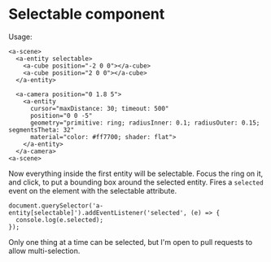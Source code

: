 # Selectable component

Usage:

    <a-scene>
      <a-entity selectable>
        <a-cube position="-2 0 0"></a-cube>
        <a-cube position="2 0 0"></a-cube>
      </a-entity>

      <a-camera position="0 1.8 5">
        <a-entity
          cursor="maxDistance: 30; timeout: 500"
          position="0 0 -5"
          geometry="primitive: ring; radiusInner: 0.1; radiusOuter: 0.15; segmentsTheta: 32"
          material="color: #ff7700; shader: flat">
        </a-entity>
      </a-camera>
    <a-scene>

Now everything inside the first entity will be selectable. Focus the ring on it, and click, to put a bounding box around the selected entity. Fires a `selected` event on the element with the selectable attribute.

    document.querySelector('a-entity[selectable]').addEventListener('selected', (e) => {
      console.log(e.selected);
    });

Only one thing at a time can be selected, but I'm open to pull requests to allow multi-selection.